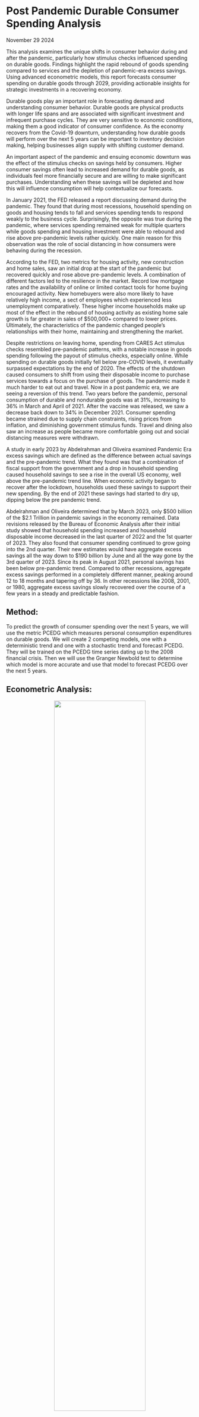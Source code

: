 # Post Pandemic Durable Consumer Spending Analysis


November 29 2024

This analysis examines the unique shifts in consumer behavior during and after the pandemic, particularly how stimulus checks influenced spending on durable goods. Findings highlight the rapid rebound of goods spending compared to services and the depletion of pandemic-era excess savings. Using advanced econometric models, this report forecasts consumer spending on durable goods through 2029, providing actionable insights for strategic investments in a recovering economy.

Durable goods play an important role in forecasting demand and understanding consumer behavior.  Durable goods are physical products with longer life spans and are associated with significant investment and infrequent purchase cycles.  They are very sensitive to economic conditions, making them a good indicator of consumer confidence.  As the economy recovers from the Covid-19 downturn, understanding how durable goods will perform over the next 5 years can be important to inventory decision making, helping businesses align supply with shifting customer demand.  

An important aspect of the pandemic and ensuing economic downturn was the effect of the stimulus checks on savings held by consumers.  Higher consumer savings often lead to increased demand for durable goods, as individuals feel more financially secure and are willing to make significant purchases.  Understanding when these savings will be depleted and how this will influence consumption will help contextualize our forecasts.  

In January 2021, the FED released a report discussing demand during the pandemic.  They found that during most recessions, household spending on goods and housing tends to fall and services spending tends to respond weakly to the business cycle.  Surprisingly, the opposite was true during the pandemic, where services spending remained weak for multiple quarters while goods spending and housing investment were able to rebound and rise above pre-pandemic levels rather quickly.  One main reason for this observation was the role of social distancing in how consumers were behaving during the recession.  

According to the FED, two metrics for housing activity, new construction and home sales, saw an initial drop at the start of the pandemic but recovered quickly and rose above pre-pandemic levels.  A combination of different factors led to the resilience in the market.  Record low mortgage rates and the availability of online or limited contact tools for home buying encouraged activity.  New homebuyers were also more likely to have relatively high income, a sect of employees which experienced less unemployment comparatively.  These higher income households make up most of the effect in the rebound of housing activity as existing home sale growth is far greater in sales of $500,000+ compared to lower prices.  Ultimately, the characteristics of the pandemic changed people’s relationships with their home, maintaining and strengthening the market.  

Despite restrictions on leaving home, spending from CARES Act stimulus checks resembled pre-pandemic patterns, with a notable increase in goods spending following the payout of stimulus checks, especially online. While spending on durable goods initially fell below pre-COVID levels, it eventually surpassed expectations by the end of 2020\.  The effects of the shutdown caused consumers to shift from using their disposable income to purchase services towards a focus on the purchase of goods.  The pandemic made it much harder to eat out and travel.  Now in a post pandemic era, we are seeing a reversion of this trend.  Two years before the pandemic, personal consumption of durable and nondurable goods was at 31%, increasing to 36% in March and April of 2021\.  After the vaccine was released, we saw a decrease back down to 34% in December 2021\.  Consumer spending became strained due to supply chain constraints, rising prices from inflation, and diminishing government stimulus funds.  Travel and dining also saw an increase as people became more comfortable going out and social distancing measures were withdrawn.  

A study in early 2023 by Abdelrahman and Oliveira examined Pandemic Era excess savings which are defined as the difference between actual savings and the pre-pandemic trend.  What they found was that a combination of fiscal support from the government and a drop in household spending caused household savings to see a rise in the overall US economy, well above the pre-pandemic trend line.  When economic activity began to recover after the lockdown, households used these savings to support their new spending.  By the end of 2021 these savings had started to dry up, dipping below the pre pandemic trend.  

Abdelrahman and Oliveira determined that by March 2023, only $500 billion of the $2.1 Trillion in pandemic savings in the economy remained. Data revisions released by the Bureau of Economic Analysis after their initial study showed that household spending increased and household disposable income decreased in the last quarter of 2022 and the 1st quarter of 2023\.  They also found that consumer spending continued to grow going into the 2nd quarter.  Their new estimates would have aggregate excess savings all the way down to $190 billion by June and all the way gone by the 3rd quarter of 2023\.  Since its peak in August 2021, personal savings has been below pre-pandemic trend.  Compared to other recessions, aggregate excess savings performed in a completely different manner, peaking around 12 to 18 months and tapering off by 36\.  In other recessions like 2008, 2001, or 1980, aggregate excess savings slowly recovered over the course of a few years in a steady and predictable fashion.  

## Method:


To predict the growth of consumer spending over the next 5 years, we will use the metric PCEDG which measures personal consumption expenditures on durable goods.  We will create 2 competing models, one with a deterministic trend and one with a stochastic trend and forecast PCEDG. They will be trained on the PCEDG time series dating up to the 2008 financial crisis.  Then we will use the Granger Newbold test to determine which model is more accurate and use that model to forecast PCEDG over the next 5 years.  



## Econometric Analysis:

<p align="center">
  <img src="https://github.com/chuckles023/Post-Pandemic-Durable-Consumer-Spending-Analysis/blob/main/images/pi31.png" width="70%">
</p>

 
**A graph of PCEDG (1984 \- Present)**  
**Unit: Billions of Dollars**  
**Frequency: Monthly**

| Dickey-Fuller Unit Root Test, Series LPCE | Dickey-Fuller Unit Root Test, Series DIFFPCE |
|Regression Run From 1984:05 to 2009:01 | Regression Run From 1984:04 to 2009:01 |
|Observations        298 | Observations        299 |
|With intercept and trend | With intercept and trend |
|With 3 lags chosen from 4 by AIC | With 2 lags chosen from 4 by AIC |
|Null is unit root. Reject in left tail. | Null is unit root. Reject in left tail. |
|Sig Level    Crit Value | Sig Level    Crit Value |
|1%(\*\*)         \-3.99236 | 1%(\*\*)        \-3.9923 |
|5%(\*)          \-3.42635 | 5%(\*)         \-3.4263 |
|10%            \-3.13610 | 10%           \-3.1361 |
|T-Statistic     0.52263  | T-Statistic  \-14.4328\*\*  |
| :---- | :---- |
| Dickey-Fuller Unit Root Test, Series LPCE | Dickey-Fuller Unit Root Test, Series DIFFPCE|
|-------------------------------------------|---------------------------------------------|
| Regression Run From 1984:05 to 2009:01    | Regression Run From 1984:04 to 2009:01      |
| Observations        298                   | Observations        299                     |
| With intercept and trend                  | With intercept and trend                    |
| With 3 lags chosen from 4 by AIC          | With 2 lags chosen from 4 by AIC            |
| Null is unit root. Reject in left tail.   | Null is unit root. Reject in left tail.     |
| **Sig Level**    **Crit Value**           | **Sig Level**    **Crit Value**             |
| 1%(\*\*)           \-3.99236                | 1%(\*\*)          \-3.9923                    |
| 5%(\*)            \-3.42635                | 5%(*)           \-3.4263                    |
| 10%              \-3.13610                | 10%             \-3.1361                    |
| T-Statistic     0.52263                   | T-Statistic     \-14.4328\*\*                 |

First we run a Dickey-Fuller Unit Root Test on 2 variables to determine if there is a unit root in the data.  LPCE takes the log of PCEDG to stabilize variance in the data.  DIFFPCE is the first difference of LPCE which further removes trends from the data.  The T statistic from the test on the left is 0.52263, greater than the critical value, so we fail to reject the null hypothesis of a unit root in the LPCE series.  We now know that the data has a stochastic trend.  The T statistic of the test on the right is \-14.4328, less than the critical value, so we reject the null hypothesis of a unit root.  We have removed the trend from the data.      

## Modeling Personal Consumption using a Deterministic Trend ARMA (3,3):

|  Box-Jenkins \- Estimation by LS Gauss-Newton NO CONVERGENCE IN 100 ITERATIONS LAST CRITERION WAS  0.0003008 TRY INCREASING ITERS OPTION Dependent Variable LPCE Monthly Data From 1984:01 To 2009:01 Usable Observations                       301 Degrees of Freedom                        293 Centered R^2                        0.9957698 R-Bar^2                             0.9956688 Uncentered R^2                      0.9999853 Mean of Dependent Variable       6.5286337876 Std Error of Dependent Variable  0.3860471760 Standard Error of Estimate       0.0254065885 Sum of Squared Residuals         0.1891299579 Log Likelihood                       682.4504 Durbin-Watson Statistic                2.0590 Q(36-6)                               24.9151 Significance Level of Q             0.7291489     Variable                        Coeff      Std Error      T-Stat      Signif \*\*\*\*\*\*\*\*\*\*\*\*\*\*\*\*\*\*\*\*\*\*\*\*\*\*\*\*\*\*\*\*\*\*\*\*\*\*\*\*\*\*\*\*\*\*\*\*\*\*\*\*\*\*\*\*\*\*\*\*\*\*\*\*\*\*\*\*\*\*\*\*\*\*\*\*\*\*\*\*\*\*\*\* 1\.  CONSTANT                        177.67946  11378.06246      0.01562  0.98755139 2\.  AR{1}                             0.89998      0.42986      2.09365  0.03715081 3\.  AR{2}                            \-0.13693      0.45329     \-0.30208  0.76280702 4\.  AR{3}                             0.23639      0.36665      0.64474  0.51960104 5\.  MA{1}                            \-0.31526      0.43410     \-0.72623  0.46827769 6\.  MA{2}                             0.07209      0.35221      0.20467  0.83797417 7\.  MA{3}                             0.00796      0.19433      0.04095  0.96736128 8\.  TREND                            \-0.04522      1.90340     \-0.02376  0.98106099 | Inverse Roots of AR and MA polynomials Absolute Value of MA Roots 1   0.077592 2   0.320262 3   0.320262 Absolute Value of AR Roots 1   0.486304 2   0.486304 3   0.999587 |
| :---- | :---- |

<p align="center">
  <img src = "https://github.com/chuckles023/Post-Pandemic-Durable-Consumer-Spending-Analysis/blob/main/images/pi32.png" width="45%">
  <img src = "https://github.com/chuckles023/Post-Pandemic-Durable-Consumer-Spending-Analysis/blob/main/images/pi33.png" width="45%">
</p>

The deterministic trend ARMA (3,3) model for the log of personal consumption expenditures (LPCE) demonstrates a strong overall fit, with an R2R2 of 0.9958. However, individual parameter significance is mixed:

* Trend Term: The coefficient (-0.04522) is not statistically significant (p=0.981p=0.981). 
* AR(1): Statistically significant (p=0.037p=0.037), indicating a relationship between current and previous periods.
* Other AR/MA Terms: Generally not significant, suggesting potential overfitting or issues in capturing underlying data dynamics. Despite high R2R2, the lack of significant coefficients raises concerns about the model's predictive power and robustness.

| ![][https://github.com/chuckles023/Post-Pandemic-Durable-Consumer-Spending-Analysis/blob/main/images/pi34.png] | Forecast Analysis for PCEFOR From 2009:02 to 2014:12 Mean Error                 \-0.0887747 Mean Absolute Error         0.0936523 Root Mean Square Error      0.1139442 Mean Square Error            0.012983 Theil's U                  153.145408 Mean Pct Error              \-0.012800 Mean Abs Pct Error           0.013504 Root Mean Square Pct Error   0.016431 Theil's Relative U         153.980148 Theil Inequality Measure     0.008164   Bias                       0.607007   Variance                   0.372274   Covariance                 0.020719  |
| :---- | :---- |

Forecast analysis reveals:

* Mean Absolute Error (MAE): 0.0937, indicating the model's average forecast error is small relative to the scale of LPCE.  
* Root Mean Square Error (RMSE): 0.1139, slightly larger, suggesting occasional larger deviations.  
* Theil's U (153.15): Very high, indicating poor relative performance compared to naive forecasting methods. While the deterministic trend model captures overall trends, its high forecast error variance and poor comparative performance suggest limited accuracy for long-term forecasting.

 

## Modeling Personal Consumption Expenditures using a Stochastic Trend ARIMA (1,1,3):

| Box-Jenkins \- Estimation by LS Gauss-Newton Convergence in    42 Iterations. Final criterion was  0.0000071 \<=  0.0000100 Dependent Variable LPCE, differenced 1 times Monthly Data From 1984:01 To 2009:01 Usable Observations                       301 Degrees of Freedom                        296 Centered R^2                        0.9956981 R-Bar^2                             0.9956399 Uncentered R^2                      0.9999851 Mean of Dependent Variable       6.5286337876 Std Error of Dependent Variable  0.3860471760 Standard Error of Estimate       0.0254910500 Sum of Squared Residuals         0.1923389145 Log Likelihood                       679.9183 Durbin-Watson Statistic                1.9915 Q(36-4)                               23.8464 Significance Level of Q             0.8499215     Variable                        Coeff      Std Error      T-Stat      Signif \*\*\*\*\*\*\*\*\*\*\*\*\*\*\*\*\*\*\*\*\*\*\*\*\*\*\*\*\*\*\*\*\*\*\*\*\*\*\*\*\*\*\*\*\*\*\*\*\*\*\*\*\*\*\*\*\*\*\*\*\*\*\*\*\*\*\*\*\*\*\*\*\*\*\*\*\*\*\*\*\*\*\*\* 1\.  CONSTANT                      0.003639446  0.000864197      4.21136  0.00003372 2\.  AR{1}                         0.464862437  0.233597543      1.99001  0.04750909 3\.  MA{1}                        \-0.897620343  0.235492944     \-3.81167  0.00016793 4\.  MA{2}                         0.062120168  0.130665772      0.47541  0.63484348 5\.  MA{3}                         0.147139486  0.060113638      2.44769  0.01495840  | Inverse Roots of AR and MA polynomials Absolute Value of MA Roots 1   0.322716 2   0.675235 3   0.675235 Absolute Value of AR Roots 1   0.464862 2   1.000000 |
| :---- | :---- |

<p align="center">
  <img src = "https://github.com/chuckles023/Post-Pandemic-Durable-Consumer-Spending-Analysis/blob/main/images/pi35.png" width="45%">
  <img src = "https://github.com/chuckles023/Post-Pandemic-Durable-Consumer-Spending-Analysis/blob/main/images/pi36.png" width="45%">
</p>

The stochastic trend ARIMA (1,1,3) model for LPCE exhibits:

* Significant Parameters: The constant (p=0.000p=0.000), AR(1) (p=0.048p=0.048), and MA(3) (p=0.015p=0.015) are statistically significant, supporting the inclusion of these terms. 
* Good Fit: R2=0.9957R2=0.9957, comparable to the deterministic model, but with fewer parameters.  
* Stationarity Achieved: Differencing effectively removed the stochastic trend. This model is more parsimonious and statistically valid, suggesting it better captures the dynamics of LPCE.

 

| ![]["https://github.com/chuckles023/Post-Pandemic-Durable-Consumer-Spending-Analysis/blob/main/images/pi37.png"] | Forecast Analysis for PCEFOR2 From 2009:02 to 2014:12 Mean Error                 0.02069965 Mean Absolute Error        0.02227465 Root Mean Square Error     0.02517930 Mean Square Error            0.000634 Theil's U                    7.002004 Mean Pct Error               0.002937 Mean Abs Pct Error           0.003164 Root Mean Square Pct Error   0.003579 Theil's Relative U           7.045567 Theil Inequality Measure     0.001790   Bias                       0.675832   Variance                   0.000000   Covariance                 0.324168  |
| :---- | :---- |

Forecast analysis for ARIMA (1,1,3) indicates:

* Lower Forecast Errors: MAE of 0.0223 and RMSE of 0.0252, much smaller than the deterministic trend model.  
* Theil's U (7.00): Drastically lower, showing better forecasting accuracy relative to naive methods. This model's reduced errors and superior performance metrics suggest it is the better choice for forecasting LPCE.

 

## Model Comparisons:

**![]["https://github.com/chuckles023/Post-Pandemic-Durable-Consumer-Spending-Analysis/blob/main/images/pi38.png"]**  
**Granger-Newbold Test:**

Granger-Newbold Forecast Comparison Test  
Forecasts of LPCE over 2009:02 to 2014:12

Forecast Test Stat P(GN\>x)  
PCEFOR     20.1132 0.00000  
PCEFOR2   \-20.1132 1.00000

| Deterministic Trend:![]["https://github.com/chuckles023/Post-Pandemic-Durable-Consumer-Spending-Analysis/blob/main/images/pi39.png"] | Stochastic Trend:![]["https://github.com/chuckles023/Post-Pandemic-Durable-Consumer-Spending-Analysis/blob/main/images/pi310.png"] |
| :---- | :---- |
| Correlations of PCEFOR Errors Monthly Data From 2009:02 To 2014:12 Lag     ACF        PACF    1   0.970391   0.970391    2   0.954876   0.226546    3   0.947539   0.199033    4   0.934967  \-0.005741    5   0.920045  \-0.046836    6   0.904972  \-0.054346    7   0.896462   0.088038    8   0.872603  \-0.236849 Ljung-Box Q-Statistics Lags  Statistic Signif Lvl    1     69.723   0.000000    2    138.213   0.000000    3    206.646   0.000000    4    274.270   0.000000    5    340.744   0.000000    6    406.048   0.000000    7    471.131   0.000000    8    533.774   0.000000 | Correlations of PCEFOR2 Errors Monthly Data From 2009:02 To 2014:12 Lag     ACF        PACF    1    0.32363    0.32363    2    0.05188   \-0.05904    3    0.03070    0.03589    4   \-0.07522   \-0.10519    5   \-0.19145   \-0.15039    6   \-0.23875   \-0.15164    7   \-0.08414    0.04367    8   \-0.19210   \-0.20994 Ljung-Box Q-Statistics Lags  Statistic Signif Lvl    1      7.755   0.005357    2      7.957   0.018713    3      8.029   0.045419    4      8.467   0.075908    5     11.345   0.044953    6     15.890   0.014355    7     16.464   0.021201    8     19.500   0.012403 |

Diebold-Mariano Forecast Comparison Test  
Forecasts of PCEDG over 2009:02 to 2014:12  
Test Statistics Corrected for Serial Correlation of 6 lags  
Forecast    MSE     Test Stat P(DM\>x)  
PCEXP    16169.1851    2.8794 0.00199  
PCEXP2     806.9966   \-2.8794 0.99801

Granger-Newbold Test:
A test statistic of 20.1132 for the deterministic model and \-20.1132 for the stochastic model confirms significant differences in forecasting accuracy. The stochastic trend model is superior, as its errors exhibit lower autocorrelation and variance.

Diebold-Mariano Test:
The stochastic model (MSE \= 807\) significantly outperforms the deterministic model (MSE \= 16169), with a pp-value of 0.002 favoring the stochastic trend model. Conclusion: The stochastic trend ARIMA model is the more accurate and reliable choice for forecasting.

## Forecasting 2024-2029 using the ARIMA Model:

### Model:

| Box-Jenkins \- Estimation by LS Gauss-Newton Convergence in    18 Iterations. Final criterion was  0.0000059 \<=  0.0000100 Dependent Variable LPCE, differenced 1 times Monthly Data From 1984:01 To 2024:10 Usable Observations                       490 Degrees of Freedom                        485 Centered R^2                        0.9969376 R-Bar^2                             0.9969123 Uncentered R^2                      0.9999839 Mean of Dependent Variable       6.8148112637 Std Error of Dependent Variable  0.4961822306 Standard Error of Estimate       0.0275712126 Sum of Squared Residuals         0.3686833052 Log Likelihood                      1066.8147 Durbin-Watson Statistic                1.9965 Q(36-4)                               31.8843 Significance Level of Q             0.4724967     Variable                        Coeff      Std Error      T-Stat      Signif \*\*\*\*\*\*\*\*\*\*\*\*\*\*\*\*\*\*\*\*\*\*\*\*\*\*\*\*\*\*\*\*\*\*\*\*\*\*\*\*\*\*\*\*\*\*\*\*\*\*\*\*\*\*\*\*\*\*\*\*\*\*\*\*\*\*\*\*\*\*\*\*\*\*\*\*\*\*\*\*\*\*\*\* 1\.  CONSTANT                      0.003844793  0.000683903      5.62184  0.00000003 2\.  AR{1}                         0.290354553  0.484454476      0.59934  0.54922383 3\.  MA{1}                        \-0.556794226  0.485359352     \-1.14718  0.25187310 4\.  MA{2}                        \-0.137833740  0.137726044     \-1.00078  0.31743127 5\.  MA{3}                         0.082433978  0.107368024      0.76777  0.44299730  | Inverse Roots of AR and MA polynomials Absolute Value of MA Roots 1   0.379356 2   0.425718 3   0.510432 Absolute Value of AR Roots 1   0.290355 2   1.000000  |
| :---- | :---- |
| ![]["https://github.com/chuckles023/Post-Pandemic-Durable-Consumer-Spending-Analysis/blob/main/images/pi311.png"] | ![]["https://github.com/chuckles023/Post-Pandemic-Durable-Consumer-Spending-Analysis/blob/main/images/pi312.png"] |

### Forecasts:

**Random Simulation Forecast:**  
forecast for 2025:05    2283.81536  
forecast for 2025:11    2240.53694  
forecast for 2029:01    2614.70652  
![]["https://github.com/chuckles023/Post-Pandemic-Durable-Consumer-Spending-Analysis/blob/main/images/pi313.png"]

**Bootstrap Forecast:**  
forecast for 2025:05    2376.59793  
forecast for 2025:11    2529.02747  
forecast for 2029:01    2736.78437

![]["https://github.com/chuckles023/Post-Pandemic-Durable-Consumer-Spending-Analysis/blob/main/images/pi314.png"]

## Conclusion:

From the research I can determine that excess household savings are in fact going down, but I believe that they will deviate towards the trend and will recover over the next couple years as we see inflation cool down, as it was at its peak in June 2022\.  Consumer spending overall was very different during the pandemic which had an effect on how savings were used, which will also return to the pre-pandemic trend. The stochastic trend model predicts a sustained increase in durable goods spending through 2029, providing a robust basis for investment decisions. While uncertainties remain, such as potential economic shocks, the forecast supports confidence in market stability and growth in the durable goods sector.  

**Sources:**

1. [**https://www.frbsf.org/research-and-insights/publications/economic-letter/2023/05/rise-and-fall-of-pandemic-excess-savings/**](https://www.frbsf.org/research-and-insights/publications/economic-letter/2023/05/rise-and-fall-of-pandemic-excess-savings/)

2. [**https://www.frbsf.org/research-and-insights/data-and-indicators/pandemic-era-excess-savings/**](https://www.frbsf.org/research-and-insights/data-and-indicators/pandemic-era-excess-savings/)

3. [**https://www.federalreserve.gov/econres/notes/feds-notes/the-unusual-composition-of-demand-during-the-pandemic-20210114.html**](https://www.federalreserve.gov/econres/notes/feds-notes/the-unusual-composition-of-demand-during-the-pandemic-20210114.html) 

4. [**https://www.wsj.com/articles/consumers-are-pivoting-spending-to-services-like-dining-and-travel-11643797808**](https://www.wsj.com/articles/consumers-are-pivoting-spending-to-services-like-dining-and-travel-11643797808) 

**Google Doc Backup: [https://docs.google.com/document/d/1Y-tgRmOcSbbQkaNLWTNiM6cHRU4rmoXSLNVfwsDYYpE/edit?usp=sharing](https://docs.google.com/document/d/1Y-tgRmOcSbbQkaNLWTNiM6cHRU4rmoXSLNVfwsDYYpE/edit?usp=sharing)** 
